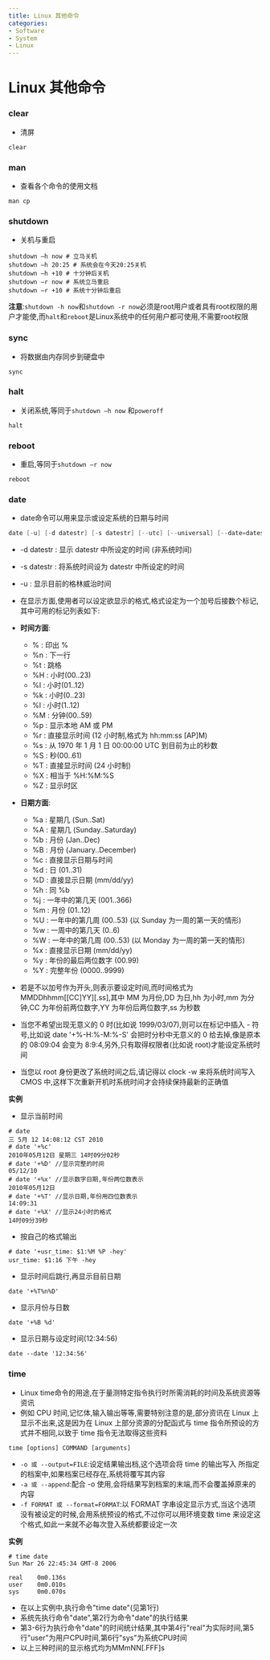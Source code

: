 ```yaml
---
title: Linux 其他命令
categories:
- Software
- System
- Linux
---
```

# Linux 其他命令

### clear

- 清屏

```
clear
```

### man

-  查看各个命令的使用文档

```
man cp
```

### shutdown

- 关机与重启

```shell
shutdown –h now # 立马关机
shutdown –h 20:25 # 系统会在今天20:25关机
shutdown –h +10 # 十分钟后关机
shutdown –r now # 系统立马重启
shutdown –r +10 # 系统十分钟后重启
```

**注意**:`shutdown -h now`和`shutdown -r now`必须是root用户或者具有root权限的用户才能使,而`halt`和`reboot`是Linux系统中的任何用户都可使用,不需要root权限

### sync

- 将数据由内存同步到硬盘中

```
sync
```

### halt

- 关闭系统,等同于`shutdown –h now` 和`poweroff`

```
halt
```

### reboot

- 重启,等同于`shutdown –r now`

```shell
reboot
```

### date

- date命令可以用来显示或设定系统的日期与时间

```java
date [-u] [-d datestr] [-s datestr] [--utc] [--universal] [--date=datestr] [--set=datestr] [--help] [--version] [+FORMAT] [MMDDhhmm[[CC]YY][.ss]]
```

- -d datestr : 显示 datestr 中所设定的时间 (非系统时间)
- -s datestr : 将系统时间设为 datestr 中所设定的时间
- -u : 显示目前的格林威治时间

- 在显示方面,使用者可以设定欲显示的格式,格式设定为一个加号后接数个标记,其中可用的标记列表如下:
- **时间方面**:
  - % : 印出 %
  - %n : 下一行
  - %t : 跳格
  - %H : 小时(00..23)
  - %I : 小时(01..12)
  - %k : 小时(0..23)
  - %l : 小时(1..12)
  - %M : 分钟(00..59)
  - %p : 显示本地 AM 或 PM
  - %r : 直接显示时间 (12 小时制,格式为 hh:mm:ss [AP]M)
  - %s : 从 1970 年 1 月 1 日 00:00:00 UTC 到目前为止的秒数
  - %S : 秒(00..61)
  - %T : 直接显示时间 (24 小时制)
  - %X : 相当于 %H:%M:%S
  - %Z : 显示时区
- **日期方面**:
  - %a : 星期几 (Sun..Sat)
  - %A : 星期几 (Sunday..Saturday)
  - %b : 月份 (Jan..Dec)
  - %B : 月份 (January..December)
  - %c : 直接显示日期与时间
  - %d : 日 (01..31)
  - %D : 直接显示日期 (mm/dd/yy)
  - %h : 同 %b
  - %j : 一年中的第几天 (001..366)
  - %m : 月份 (01..12)
  - %U : 一年中的第几周 (00..53) (以 Sunday 为一周的第一天的情形)
  - %w : 一周中的第几天 (0..6)
  - %W : 一年中的第几周 (00..53) (以 Monday 为一周的第一天的情形)
  - %x : 直接显示日期 (mm/dd/yy)
  - %y : 年份的最后两位数字 (00.99)
  - %Y : 完整年份 (0000..9999)
- 若是不以加号作为开头,则表示要设定时间,而时间格式为 MMDDhhmm[[CC]YY][.ss],其中 MM 为月份,DD 为日,hh 为小时,mm 为分钟,CC 为年份前两位数字,YY 为年份后两位数字,ss 为秒数
- 当您不希望出现无意义的 0 时(比如说 1999/03/07),则可以在标记中插入 - 符号,比如说 date '+%-H:%-M:%-S' 会把时分秒中无意义的 0 给去掉,像是原本的 08:09:04 会变为 8:9:4,另外,只有取得权限者(比如说 root)才能设定系统时间
- 当您以 root 身份更改了系统时间之后,请记得以 clock -w 来将系统时间写入 CMOS 中,这样下次重新开机时系统时间才会持续保持最新的正确值

**实例**

- 显示当前时间

```
# date
三 5月 12 14:08:12 CST 2010
# date '+%c'
2010年05月12日 星期三 14时09分02秒
# date '+%D' //显示完整的时间
05/12/10
# date '+%x' //显示数字日期,年份两位数表示
2010年05月12日
# date '+%T' //显示日期,年份用四位数表示
14:09:31
# date '+%X' //显示24小时的格式
14时09分39秒
```

- 按自己的格式输出

```
# date '+usr_time: $1:%M %P -hey'
usr_time: $1:16 下午 -hey
```

- 显示时间后跳行,再显示目前日期

```
date '+%T%n%D'
```

- 显示月份与日数

```
date '+%B %d'
```

- 显示日期与设定时间(12:34:56)

```
date --date '12:34:56'
```

### time

- Linux time命令的用途,在于量测特定指令执行时所需消耗的时间及系统资源等资讯
- 例如 CPU 时间,记忆体,输入输出等等,需要特别注意的是,部分资讯在 Linux 上显示不出来,这是因为在 Linux 上部分资源的分配函式与 time 指令所预设的方式并不相同,以致于 time 指令无法取得这些资料

```
time [options] COMMAND [arguments]
```

- `-o 或 --output=FILE`:设定结果输出档,这个选项会将 time 的输出写入 所指定的档案中,如果档案已经存在,系统将覆写其内容
- `-a 或 --append`:配合 -o 使用,会将结果写到档案的末端,而不会覆盖掉原来的内容
- `-f FORMAT 或 --format=FORMAT`:以 FORMAT 字串设定显示方式,当这个选项没有被设定的时候,会用系统预设的格式,不过你可以用环境变数 time 来设定这个格式,如此一来就不必每次登入系统都要设定一次

**实例**

```
# time date
Sun Mar 26 22:45:34 GMT-8 2006

real    0m0.136s
user    0m0.010s
sys     0m0.070s
```

- 在以上实例中,执行命令"time date"(见第1行)
- 系统先执行命令"date",第2行为命令"date"的执行结果
- 第3-6行为执行命令"date"的时间统计结果,其中第4行"real"为实际时间,第5行"user"为用户CPU时间,第6行"sys"为系统CPU时间
- 以上三种时间的显示格式均为MMmNN[.FFF]s